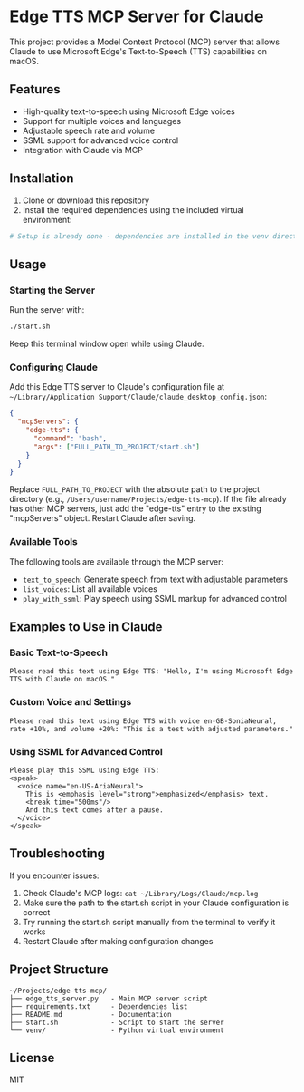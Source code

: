 # Edge TTS MCP Server for Claude

This project provides a Model Context Protocol (MCP) server that allows Claude to use Microsoft Edge's Text-to-Speech (TTS) capabilities on macOS.

## Features

- High-quality text-to-speech using Microsoft Edge voices
- Support for multiple voices and languages
- Adjustable speech rate and volume
- SSML support for advanced voice control
- Integration with Claude via MCP

## Installation

1. Clone or download this repository
2. Install the required dependencies using the included virtual environment:

```bash
# Setup is already done - dependencies are installed in the venv directory
```

## Usage

### Starting the Server

Run the server with:

```bash
./start.sh
```

Keep this terminal window open while using Claude.

### Configuring Claude

Add this Edge TTS server to Claude's configuration file at `~/Library/Application Support/Claude/claude_desktop_config.json`:

```json
{
  "mcpServers": {
    "edge-tts": {
      "command": "bash",
      "args": ["FULL_PATH_TO_PROJECT/start.sh"]
    }
  }
}
```

Replace `FULL_PATH_TO_PROJECT` with the absolute path to the project directory (e.g., `/Users/username/Projects/edge-tts-mcp`). If the file already has other MCP servers, just add the "edge-tts" entry to the existing "mcpServers" object. Restart Claude after saving.

### Available Tools

The following tools are available through the MCP server:

- `text_to_speech`: Generate speech from text with adjustable parameters
- `list_voices`: List all available voices
- `play_with_ssml`: Play speech using SSML markup for advanced control

## Examples to Use in Claude

### Basic Text-to-Speech

```
Please read this text using Edge TTS: "Hello, I'm using Microsoft Edge TTS with Claude on macOS."
```

### Custom Voice and Settings

```
Please read this text using Edge TTS with voice en-GB-SoniaNeural, rate +10%, and volume +20%: "This is a test with adjusted parameters."
```

### Using SSML for Advanced Control

```
Please play this SSML using Edge TTS:
<speak>
  <voice name="en-US-AriaNeural">
    This is <emphasis level="strong">emphasized</emphasis> text.
    <break time="500ms"/>
    And this text comes after a pause.
  </voice>
</speak>
```

## Troubleshooting

If you encounter issues:

1. Check Claude's MCP logs: `cat ~/Library/Logs/Claude/mcp.log`
2. Make sure the path to the start.sh script in your Claude configuration is correct
3. Try running the start.sh script manually from the terminal to verify it works
4. Restart Claude after making configuration changes

## Project Structure

```
~/Projects/edge-tts-mcp/
├── edge_tts_server.py   - Main MCP server script
├── requirements.txt     - Dependencies list
├── README.md            - Documentation
├── start.sh             - Script to start the server
└── venv/                - Python virtual environment
```

## License

MIT
